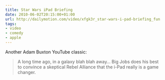 ```yaml
---
title: Star Wars iPad Briefing
date: 2010-06-02T20:15:00+01:00
url: http://dailymotion.com/video/xfgk3r_star-wars-i-pad-briefing_fun
tags:
- video
- comedy
- apple
---
```

Another Adam Buxton YouTube classic:

> A long time ago, in a galaxy blah blah away… Big Jobs does his best to convince a skeptical Rebel Alliance that the i-Pad really is a game changer.

